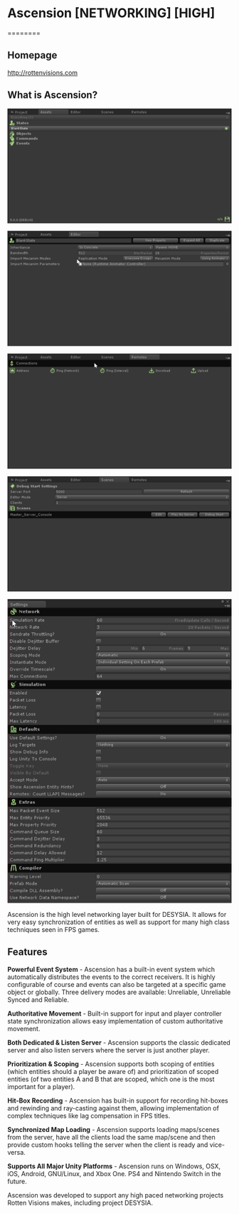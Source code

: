 # Ascension [NETWORKING] [HIGH]
========

## Homepage

http://rottenvisions.com

## What is Ascension?

![Assets](https://raw.githubusercontent.com/RottenVisions/ascension/master/readme-src/assets.png)

![Editor](https://raw.githubusercontent.com/RottenVisions/ascension/master/readme-src/editor.png)

![Remotes](https://raw.githubusercontent.com/RottenVisions/ascension/master/readme-src/remotes.png)

![Scenes](https://raw.githubusercontent.com/RottenVisions/ascension/master/readme-src/scenes.png)

![Settings](https://raw.githubusercontent.com/RottenVisions/ascension/master/readme-src/settings.png)

Ascension is the high level networking layer built for DESYSIA. It allows for very easy synchronization of entities as well
as support for many high class techniques seen in FPS games.

## Features

**Powerful Event System** - Ascension has a built-in event system which automatically distributes the events to the correct receivers. It is highly configurable of course and events can also be targeted at a specific game object or globally. Three delivery modes are available: Unreliable, Unreliable Synced and Reliable.

**Authoritative Movement** - Built-in support for input and player controller state synchronization allows easy implementation of custom authoritative movement.

**Both Dedicated & Listen Server** - Ascension supports the classic dedicated server and also listen servers where the server is just another player.

**Prioritization & Scoping** - Ascension supports both scoping of entities (which entities should a player be aware of) and prioritization of scoped entities (of two entities A and B that are scoped, which one is the most important for a player).

**Hit-Box Recording** - Ascension has built-in support for recording hit-boxes and rewinding and ray-casting against them, allowing implementation of complex techniques like lag compensation in FPS titles.

**Synchronized Map Loading** - Ascension supports loading maps/scenes from the server, have all the clients load the same map/scene and then provide custom hooks telling the server when the client is ready and vice-versa.

**Supports All Major Unity Platforms** - Ascension runs on Windows, OSX, iOS, Android, GNU/Linux, and Xbox One. PS4 and Nintendo Switch in the future.

Ascension was developed to support any high paced networking projects Rotten Visions makes, including project DESYSIA.
